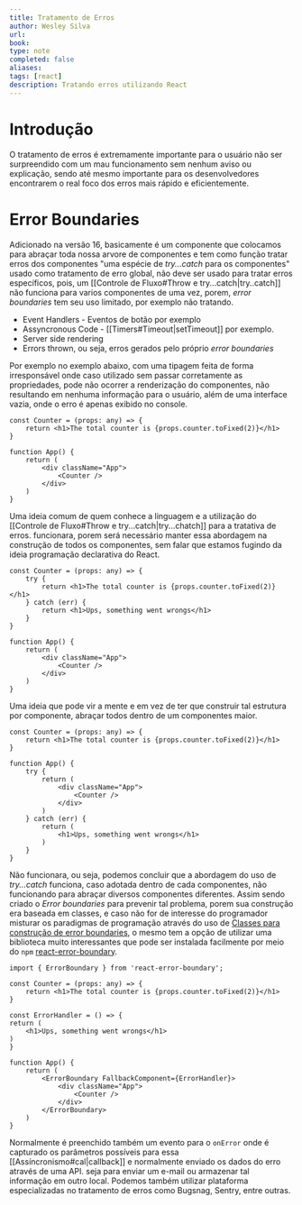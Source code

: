 ```yaml
---
title: Tratamento de Erros
author: Wesley Silva
url:
book:
type: note
completed: false
aliases:
tags: [react]
description: Tratando erros utilizando React
---
```

# Introdução
O tratamento de erros é extremamente importante para o usuário não ser surpreendido com um mau funcionamento sem nenhum aviso ou explicação, sendo até mesmo importante para os desenvolvedores encontrarem o real foco dos erros mais rápido e eficientemente. 

# Error Boundaries
Adicionado na versão 16, basicamente é um componente que colocamos para abraçar toda nossa arvore de componentes e tem como função tratar erros dos componentes "uma espécie de _try...catch_ para os componentes" usado como tratamento de erro global, não deve ser usado para tratar erros específicos, pois, um [[Controle de Fluxo#Throw e try...catch|try..catch]] não funciona para varios componentes de uma vez, porem, _error boundaries_ tem seu uso limitado, por exemplo não tratando.
- Event Handlers - Eventos de botão por exemplo
- Assyncronous Code - [[Timers#Timeout|setTimeout]] por exemplo.
- Server side rendering
- Errors thrown, ou seja, erros gerados pelo próprio _error boundaries_

Por exemplo no exemplo abaixo, com uma tipagem feita de forma irresponsável onde caso utilizado sem passar corretamente as propriedades, pode não ocorrer a renderização do componentes, não resultando em nenhuma informação para o usuário, além de uma interface vazia, onde o erro é apenas exibido no console.

```tsx
const Counter = (props: any) => {
	return <h1>The total counter is {props.counter.toFixed(2)}</h1>
}

function App() {
	return (
		<div className="App">
			<Counter />
		</div>
	)
}
```

Uma ideia comum de quem conhece a linguagem e a utilização do [[Controle de Fluxo#Throw e try...catch|try...chatch]] para a tratativa de erros. funcionara, porem será necessário manter essa abordagem na construção de todos os componentes, sem falar que estamos fugindo da ideia programação declarativa do React.

```tsx
const Counter = (props: any) => {
	try {
		return <h1>The total counter is {props.counter.toFixed(2)}</h1>
	} catch (err) {
		return <h1>Ups, something went wrongs</h1>
	}
}

function App() {
	return (
		<div className="App">
			<Counter />
		</div>
	)
}
```

Uma ideia que pode vir a mente e em vez de ter que construir tal estrutura por componente, abraçar todos dentro de um componentes maior.

```tsx
const Counter = (props: any) => {
	return <h1>The total counter is {props.counter.toFixed(2)}</h1>
}

function App() {
	try {
		return (
			<div className="App">
				<Counter />
			</div>
		)
	} catch (err) {
		return (
			<h1>Ups, something went wrongs</h1>
		)
	}
}
```

Não funcionara, ou seja, podemos concluir que a abordagem do uso de _try...catch_ funciona, caso adotada dentro de cada componentes, não funcionando para abraçar diversos componentes diferentes.
Assim sendo criado o _Error boundaries_ para prevenir tal problema, porem sua construção era baseada em classes, e caso não for de interesse do programador misturar os paradigmas de programação através do uso de [Classes para construção de error boundaries](https://reactjs.org/docs/error-boundaries.html#:~:text=Error%20boundaries%20are%20React%20components,the%20whole%20tree%20below%20them.), o mesmo tem a opção de utilizar uma biblioteca muito interessantes que pode ser instalada facilmente por meio do `npm` [react-error-boundary](https://www.npmjs.com/package/react-error-boundary).

```tsx
import { ErrorBoundary } from 'react-error-boundary';

const Counter = (props: any) => {
	return <h1>The total counter is {props.counter.toFixed(2)}</h1>
}

const ErrorHandler = () => {
return (
	<h1>Ups, something went wrongs</h1>
)
}

function App() {
	return (
		<ErrorBoundary FallbackComponent={ErrorHandler}>
			<div className="App">
				<Counter />
			</div>
		</ErrorBoundary>
	)
}
```

Normalmente é preenchido também um evento para o `onError` onde é capturado os parâmetros possíveis para essa [[Assíncronismo#cal|callback]] e normalmente enviado os dados do erro através de uma API. seja para enviar um e-mail ou armazenar tal informação em outro local.
Podemos também utilizar plataforma especializadas no tratamento de erros como Bugsnag, Sentry, entre outras.